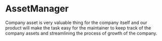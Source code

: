 # AssetManager
Company asset is very valuable thing for the company itself and our product will make the task easy for the maintainer to keep track of the company assets and streamlining the process of growth of the company.
